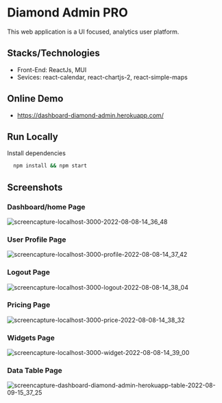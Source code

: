 
# Diamond Admin PRO

This web application is a UI focused, analytics user platform.
## Stacks/Technologies

- Front-End: ReactJs, MUI
- Sevices: react-calendar, react-chartjs-2, react-simple-maps





## Online Demo

- https://dashboard-diamond-admin.herokuapp.com/



## Run Locally

Install dependencies

```bash
  npm install && npm start
```


## Screenshots

### Dashboard/home Page

![screencapture-localhost-3000-2022-08-08-14_36_48](https://user-images.githubusercontent.com/93957228/183523140-800905c5-971b-49ba-bc73-65e1ed590491.png)


### User Profile Page

![screencapture-localhost-3000-profile-2022-08-08-14_37_42](https://user-images.githubusercontent.com/93957228/183523167-0d3e7b76-327d-47c4-ac99-307c16cb639f.png)


### Logout Page

![screencapture-localhost-3000-logout-2022-08-08-14_38_04](https://user-images.githubusercontent.com/93957228/183523187-a060027a-122a-456d-ac1d-2ee5b55cf3d3.png)


### Pricing Page

![screencapture-localhost-3000-price-2022-08-08-14_38_32](https://user-images.githubusercontent.com/93957228/183523198-202e8dc7-689a-47e4-9485-b4be3f49aa71.png)


### Widgets Page

![screencapture-localhost-3000-widget-2022-08-08-14_39_00](https://user-images.githubusercontent.com/93957228/183523210-1c193896-3005-430a-8c8e-a6be46b2caf9.png)

### Data Table Page

![screencapture-dashboard-diamond-admin-herokuapp-table-2022-08-09-15_37_25](https://user-images.githubusercontent.com/93957228/183773872-096e29e8-b172-409c-9e11-34c25c4516ef.png)
